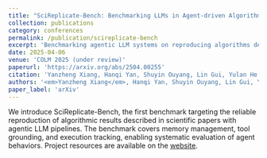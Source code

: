 ```yaml
---
title: "SciReplicate-Bench: Benchmarking LLMs in Agent-driven Algorithmic Reproduction from Research Papers"
collection: publications
category: conferences
permalink: /publication/scireplicate-bench
excerpt: 'Benchmarking agentic LLM systems on reproducing algorithms described in research papers.'
date: 2025-04-06
venue: 'COLM 2025 (under review)'
paperurl: 'https://arxiv.org/abs/2504.00255'
citation: 'Yanzheng Xiang, Hanqi Yan, Shuyin Ouyang, Lin Gui, Yulan He. 2025. "SciReplicate-Bench: Benchmarking LLMs in Agent-driven Algorithmic Reproduction from Research Papers." Under review at <i>COLM 2025</i>.'
authors: '<em>Yanzheng Xiang</em>, Hanqi Yan, Shuyin Ouyang, Lin Gui, Yulan He'
paper_label: 'arXiv'
---
```

We introduce SciReplicate-Bench, the first benchmark targeting the reliable reproduction of algorithmic results described in scientific papers with agentic LLM pipelines. The benchmark covers memory management, tool grounding, and execution tracking, enabling systematic evaluation of agent behaviors. Project resources are available on the [website](https://xyzcs.github.io/scireplicate.github.io/).
